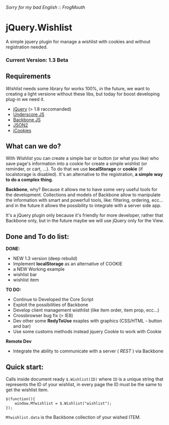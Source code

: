 _Sorry for my bad English :: FrogMouth_

jQuery.Wishlist
===============

A simple jquery plugin for manage a wishlist with cookies and without registration needed.

### Current Version: 1.3 Beta

Requirements
---------------------

*Wishlist* needs some library for works 100%, in the future, we want to creating a light versione without these libs, but today for boost developing plug-in we need it.

* [jQuery](http://jquery.com/ "jQuery Home") (> 1.8 raccomanded)
* [Underscore JS](http://underscorejs.org/ "Underscore Home")
* [Backbone JS](http://backbonejs.org/ "Backbone Home")
* [JSON2](https://github.com/douglascrockford/JSON-js "Json2 GitHub")
* [jCookies](https://github.com/carhartl/jquery-cookie "jquery-cookie")

What can we do?
---------------------

With *Wishlist* you can create a simple bar or button (or what you like) who save page's information into a cookie for create a simple wishlist (or reminder, or cart, ...).
To do that we use **localStorage** or **cookie** (if localstorage is disabled). It's an alternative to the registration, **a simple way to do a complex thing**.

**Backbone**, why? Because it allows me to have some very useful tools for the development.
Collections and models of Backbone allow to manipulate the information with smart and powerfull tools, like: filtering, ordering, ecc... and in the future it allows the possibility to integrate with a server side app.

It's a jQuery plugin only because it's friendly for more developer, rather that Backbone only, but in the future maybe we will use jQuery only for the View.

Done and To do list:
---------------------

**DONE:**

- NEW 1.3 version (deep rebuild)
- Implement **localStorage** as an alternative of COOKIE
- a NEW Working example
- wishlist bar
- wishlist item

**TO DO:**

- Continue to Developed the Core Script
- Exploit the possibilities of Backbone
- Develop client management wisthlist (like item order, item prop, ecc...)
- Crossbrowser bug fix (> IE8)
- Dev other some **RedyToUse** exaples with graphics (CSS/HTML - button and bar)
- Use some customs methods instead jquery Cookie to work with Cookie

**Remote Dev**

- Integrate the ability to communicate with a server ( _REST_ ) via Backbone

Quick start:
---------------------

Calls inside document ready `$.Wishlist(ID)` where `ID` is a unique string that represents the ID of your wishlist, in every page the ID must be the same to get the wishlist item.

    $(function(){
		window.MYwishlist = $.Wishlist("wishlist");
	});

`MYwishlist.data` is the Backbone collection of your wished ITEM.
